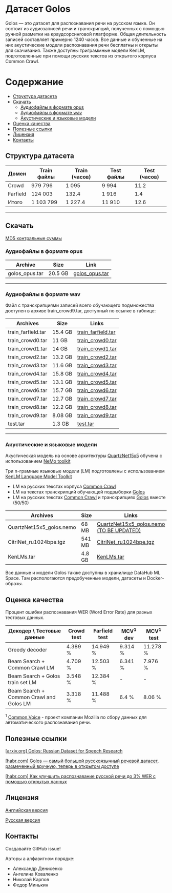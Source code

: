 # Датасет Golos 

Golos — это датасет для распознавания речи на русском языке. Он состоит из аудиозаписей речи и транскрипций, полученных с помощью ручной разметки на краудсорсинговой платформе. Общая длительность записей составляет примерно 1240 часов. Все данные и обученные на них акустические модели распознавания речи бесплатны и открыты для скачивания. Также доступны триграммные модели KenLM, подготовленные при помощи русских текстов из открытого корпуса Common Crawl.

# Содержание

- [Структура датасета](https://github.com/salute-developers/golos/blob/master/golos/README_ru.md/#Структура-датасета)
- [Скачать](https://github.com/salute-developers/golos/blob/master/golos/README_ru.md/#Скачать)
  - [Аудиофайлы в формате opus](https://github.com/salute-developers/golos/blob/master/golos/README_ru.md/#Аудиофайлы-в-формате-opus)
  - [Аудиофайлы в формате wav](https://github.com/salute-developers/golos/blob/master/golos/README_ru.md/#Аудиофайлы-в-формате-wav)
  - [Акустические и языковые модели](https://github.com/salute-developers/golos/blob/master/golos/README_ru.md/#Акустические-и-языковые-модели)
- [Оценка качества](https://github.com/salute-developers/golos/blob/master/golos/README_ru.md/#Оценка-качества)
- [Полезные ссылки](https://github.com/salute-developers/golos/blob/master/golos/README_ru.md/#Полезные-ссылки)
- [Лицензия](https://github.com/salute-developers/golos/blob/master/golos/README_ru.md/#Лицензия)
- [Контакты](https://github.com/salute-developers/golos/blob/master/golos/README_ru.md/#Контакты)


## **Структура датасета**

| Домен         | Train файлы | Train (часов)  | Test файлы | Test (часов) |
|----------------|------------|--------|-------|------|
| Crowd          | 979 796    | 1 095  | 9 994 | 11.2 |
| Farfield       | 124 003    |   132.4| 1 916 |  1.4 |
| Итого          | 1 103 799  | 1 227.4|11 910 | 12.6 |

---

## **Скачать**

[MD5 контральные суммы](https://github.com/salute-developers/golos/blob/master/golos/md5sum.txt)


### **Аудиофайлы в формате opus**

| Archive          | Size       | Link                                                                                         |
|------------------|------------|----------------------------------------------------------------------------------------------|
| golos_opus.tar   | 20.5 GB    | [golos_opus.tar](https://cdn.chatwm.opensmodel.sberdevices.ru/golos/golos_opus.tar) |

---

### **Аудиофайлы в формате wav**

Файл с транскрипциями записей всего обучающего подмножества доступен в архиве train_crowd9.tar, доступный по ссылке в таблице:

| Archives          | Size       | Links                                                                                                |
|-------------------|------------|------------------------------------------------------------------------------------------------------|
| train_farfield.tar| 15.4 GB    | [train_farfield.tar](https://cdn.chatwm.opensmodel.sberdevices.ru/golos/train_farfield.tar) |
| train_crowd0.tar  | 11 GB      | [train_crowd0.tar](https://cdn.chatwm.opensmodel.sberdevices.ru/golos/train_crowd0.tar)     |
| train_crowd1.tar  | 14 GB      | [train_crowd1.tar](https://cdn.chatwm.opensmodel.sberdevices.ru/golos/train_crowd1.tar)     |
| train_crowd2.tar  | 13.2 GB    | [train_crowd2.tar](https://cdn.chatwm.opensmodel.sberdevices.ru/golos/train_crowd2.tar)     |
| train_crowd3.tar  | 11.6 GB    | [train_crowd3.tar](https://cdn.chatwm.opensmodel.sberdevices.ru/golos/train_crowd3.tar)     |
| train_crowd4.tar  | 15.8 GB    | [train_crowd4.tar](https://cdn.chatwm.opensmodel.sberdevices.ru/golos/train_crowd4.tar)     |
| train_crowd5.tar  | 13.1 GB    | [train_crowd5.tar](https://cdn.chatwm.opensmodel.sberdevices.ru/golos/train_crowd5.tar)     |
| train_crowd6.tar  | 15.7 GB    | [train_crowd6.tar](https://cdn.chatwm.opensmodel.sberdevices.ru/golos/train_crowd6.tar)     |
| train_crowd7.tar  | 12.7 GB    | [train_crowd7.tar](https://cdn.chatwm.opensmodel.sberdevices.ru/golos/train_crowd7.tar)     |
| train_crowd8.tar  | 12.2 GB    | [train_crowd8.tar](https://cdn.chatwm.opensmodel.sberdevices.ru/golos/train_crowd8.tar)     |
| train_crowd9.tar  | 8.08 GB    | [train_crowd9.tar](https://cdn.chatwm.opensmodel.sberdevices.ru/golos/train_crowd9.tar)     |
| test.tar          | 1.3 GB     | [test.tar](https://cdn.chatwm.opensmodel.sberdevices.ru/golos/test.tar)                     |

---

### **Акустические и языковые модели**

Акустическая модель на основе архитектуры [QuartzNet15x5](https://arxiv.org/pdf/1910.10261.pdf) обучена с использованием [NeMo toolkit](https://github.com/NVIDIA/NeMo/tree/r1.0.0b4)


Три n-грамные языковые модели (LM) подготовлены с использованием [KenLM Language Model Toolkit](https://kheafield.com/code/kenlm)

* LM на русских текстах корпуса [Common Crawl](https://commoncrawl.org) 
* LM на текстах транскрипций обучающей подвыборки [Golos](https://github.com/salute-developers/golos)
* LM на русских текстах [Common Crawl](https://commoncrawl.org) и транскрипциях [Golos](https://github.com/salute-developers/golos/tree/master/golos) вместе (50/50)

| Archives                 | Size       | Links                                                                                                                 |
|--------------------------|------------|-----------------------------------------------------------------------------------------------------------------------|
| QuartzNet15x5_golos.nemo | 68 MB      | [QuartzNet15x5_golos.nemo (TO BE UPDATED)](https://cdn.chatwm.opensmodel.sberdevices.ru/golos/QuartzNet15x5_golos.nemo)      |
| CitriNet_ru1024bpe.tgz   | 541 MB     | [CitriNet_ru1024bpe.tgz](https://cdn.chatwm.opensmodel.sberdevices.ru/golos/citrinet/CitriNet_ru1024bpe.tgz) |
| KenLMs.tar               | 4.8 GB     | [KenLMs.tar](https://cdn.chatwm.opensmodel.sberdevices.ru/golos/kenlms.tar)                                  |



Все данные и модели Golos также доступны в хранилище DataHub ML Space. Там распологаются предобученные модели, датасеты и Docker-образы.


## **Оценка качества**

Процент ошибки распознавания WER (Word Error Rate) для разных тестовых данных.


| Декодер \ Тестовые данные  | Crowd test  | Farfield test    | MCV<sup>1</sup> dev | MCV<sup>1</sup> test |
|-------------------------------------|-----------|----------|-----------|----------|
| Greedy decoder                      | 4.389 %   | 14.949 % | 9.314 %   | 11.278 % |
| Beam Search + Common Crawl LM    | 4.709 %   | 12.503 % | 6.341 %   | 7.976 % |
| Beam Search + Golos train set LM | 3.548 %   | 12.384 % |  -        | -       |
| Beam Search + Common Crawl and Golos LM | 3.318 %   | 11.488 % | 6.4 %     | 8.06 %   |


<sup>1</sup> [Common Voice](https://commonvoice.mozilla.org) - проект компании Mozilla по сбору данных для автоматического распознавания речи.

##  **Полезные ссылки**

[[arxiv.org] Golos: Russian Dataset for Speech Research](https://arxiv.org/abs/2106.10161)

[[habr.com] Golos — самый большой русскоязычный речевой датасет, размеченный вручную, теперь в открытом доступе](https://habr.com/ru/company/sberdevices/blog/559496/)

[[habr.com] Как улучшить распознавание русской речи до 3% WER с помощью открытых данных](https://habr.com/ru/company/sberdevices/blog/569082/)

## **Лицензия**

[Английская версия](https://github.com/salute-developers/golos/blob/master/license/en_us.pdf)

[Русская версия](https://github.com/salute-developers/golos/blob/master/license/ru.pdf)

## **Контакты**

Создавайте GitHub issue!

Авторы а алфавитном порядке:
- Александр Денисенко
- Ангелина Коваленко
- Николай Карпов 
- Федор Минькин
